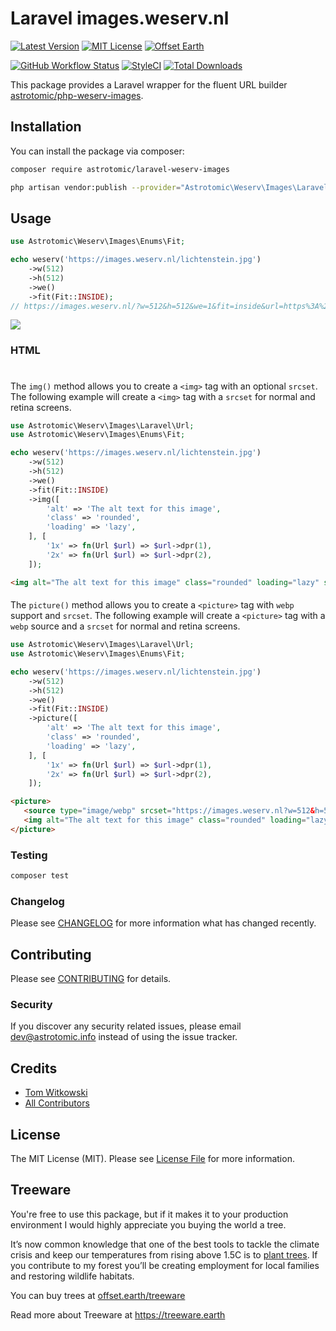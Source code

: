 # Laravel images.weserv.nl

[![Latest Version](http://img.shields.io/packagist/v/astrotomic/laravel-weserv-images.svg?label=Release&style=for-the-badge)](https://packagist.org/packages/astrotomic/laravel-weserv-images)
[![MIT License](https://img.shields.io/github/license/Astrotomic/laravel-weserv-images.svg?label=License&color=blue&style=for-the-badge)](https://github.com/Astrotomic/laravel-weserv-images/blob/master/LICENSE)
[![Offset Earth](https://img.shields.io/badge/Treeware-%F0%9F%8C%B3-green?style=for-the-badge)](https://plant.treeware.earth/Astrotomic/laravel-weserv-images)

[![GitHub Workflow Status](https://img.shields.io/github/workflow/status/Astrotomic/laravel-weserv-images/run-tests?style=flat-square&logoColor=white&logo=github&label=Tests)](https://github.com/Astrotomic/laravel-weserv-images/actions?query=workflow%3Arun-tests)
[![StyleCI](https://styleci.io/repos/243980144/shield)](https://styleci.io/repos/243980144)
[![Total Downloads](https://img.shields.io/packagist/dt/astrotomic/laravel-weserv-images.svg?label=Downloads&style=flat-square)](https://packagist.org/packages/astrotomic/laravel-weserv-images)

This package provides a Laravel wrapper for the fluent URL builder [astrotomic/php-weserv-images](https://github.com/Astrotomic/php-weserv-images).

## Installation

You can install the package via composer:

```bash
composer require astrotomic/laravel-weserv-images
```

```bash
php artisan vendor:publish --provider="Astrotomic\Weserv\Images\Laravel\WeservImagesServiceProvider" --tag=config
```

## Usage

```php
use Astrotomic\Weserv\Images\Enums\Fit;

echo weserv('https://images.weserv.nl/lichtenstein.jpg')
    ->w(512)
    ->h(512)
    ->we()
    ->fit(Fit::INSIDE);
// https://images.weserv.nl/?w=512&h=512&we=1&fit=inside&url=https%3A%2F%2Fimages.weserv.nl%2Flichtenstein.jpg
```

![](https://images.weserv.nl/?w=512&h=512&we=1&fit=inside&url=https%3A%2F%2Fimages.weserv.nl%2Flichtenstein.jpg)

### HTML

#### <img>

The `img()` method allows you to create a `<img>` tag with an optional `srcset`.
The following example will create a `<img>` tag with a `srcset` for normal and retina screens.

```php
use Astrotomic\Weserv\Images\Laravel\Url;
use Astrotomic\Weserv\Images\Enums\Fit;

echo weserv('https://images.weserv.nl/lichtenstein.jpg')
    ->w(512)
    ->h(512)
    ->we()
    ->fit(Fit::INSIDE)
    ->img([
        'alt' => 'The alt text for this image', 
        'class' => 'rounded',
        'loading' => 'lazy',
    ], [
        '1x' => fn(Url $url) => $url->dpr(1),
        '2x' => fn(Url $url) => $url->dpr(2),
    ]);
```

```html
<img alt="The alt text for this image" class="rounded" loading="lazy" src="https://images.weserv.nl?w=512&h=512&we=1&fit=inside&url=https%3A%2F%2Fimages.weserv.nl%2Flichtenstein.jpg" srcset="https://images.weserv.nl?w=512&h=512&we=1&fit=inside&dpr=1&url=https%3A%2F%2Fimages.weserv.nl%2Flichtenstein.jpg 1x, https://images.weserv.nl?w=512&h=512&we=1&fit=inside&dpr=2&url=https%3A%2F%2Fimages.weserv.nl%2Flichtenstein.jpg 2x" />
```

#### <picture>

The `picture()` method allows you to create a `<picture>` tag with `webp` support and `srcset`.
The following example will create a `<picture>` tag with a `webp` source and a `srcset` for normal and retina screens.

```php
use Astrotomic\Weserv\Images\Laravel\Url;
use Astrotomic\Weserv\Images\Enums\Fit;

echo weserv('https://images.weserv.nl/lichtenstein.jpg')
    ->w(512)
    ->h(512)
    ->we()
    ->fit(Fit::INSIDE)
    ->picture([
        'alt' => 'The alt text for this image', 
        'class' => 'rounded',
        'loading' => 'lazy',
    ], [
        '1x' => fn(Url $url) => $url->dpr(1),
        '2x' => fn(Url $url) => $url->dpr(2),
    ]);
```

```html
<picture>
   <source type="image/webp" srcset="https://images.weserv.nl?w=512&h=512&we=1&fit=inside&output=webp&dpr=1&url=https%3A%2F%2Fimages.weserv.nl%2Flichtenstein.jpg 1x, https://images.weserv.nl?w=512&h=512&we=1&fit=inside&output=webp&dpr=2&url=https%3A%2F%2Fimages.weserv.nl%2Flichtenstein.jpg 2x" />
   <img alt="The alt text for this image" class="rounded" loading="lazy" src="https://images.weserv.nl?w=512&h=512&we=1&fit=inside&url=https%3A%2F%2Fimages.weserv.nl%2Flichtenstein.jpg" srcset="https://images.weserv.nl?w=512&h=512&we=1&fit=inside&dpr=1&url=https%3A%2F%2Fimages.weserv.nl%2Flichtenstein.jpg 1x, https://images.weserv.nl?w=512&h=512&we=1&fit=inside&dpr=2&url=https%3A%2F%2Fimages.weserv.nl%2Flichtenstein.jpg 2x" />
</picture>
```

### Testing

``` bash
composer test
```

### Changelog

Please see [CHANGELOG](CHANGELOG.md) for more information what has changed recently.

## Contributing

Please see [CONTRIBUTING](CONTRIBUTING.md) for details.

### Security

If you discover any security related issues, please email dev@astrotomic.info instead of using the issue tracker.

## Credits

- [Tom Witkowski](https://github.com/Gummibeer)
- [All Contributors](../../contributors)

## License

The MIT License (MIT). Please see [License File](LICENSE.md) for more information.

## Treeware

You're free to use this package, but if it makes it to your production environment I would highly appreciate you buying the world a tree.

It’s now common knowledge that one of the best tools to tackle the climate crisis and keep our temperatures from rising above 1.5C is to [plant trees](https://www.bbc.co.uk/news/science-environment-48870920). If you contribute to my forest you’ll be creating employment for local families and restoring wildlife habitats.

You can buy trees at [offset.earth/treeware](https://plant.treeware.earth/Astrotomic/laravel-weserv-images)

Read more about Treeware at https://treeware.earth
